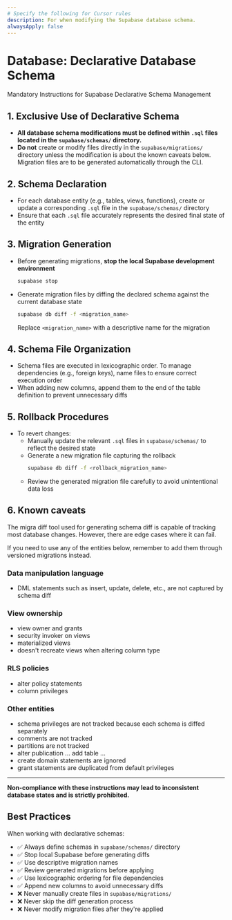 ```yaml
---
# Specify the following for Cursor rules
description: For when modifying the Supabase database schema.
alwaysApply: false
---
```


# Database: Declarative Database Schema

Mandatory Instructions for Supabase Declarative Schema Management

## 1. **Exclusive Use of Declarative Schema**

- **All database schema modifications must be defined within `.sql` files located in the `supabase/schemas/` directory.**
- **Do not** create or modify files directly in the `supabase/migrations/` directory unless the modification is about the known caveats below. Migration files are to be generated automatically through the CLI.

## 2. **Schema Declaration**

- For each database entity (e.g., tables, views, functions), create or update a corresponding `.sql` file in the `supabase/schemas/` directory
- Ensure that each `.sql` file accurately represents the desired final state of the entity

## 3. **Migration Generation**

- Before generating migrations, **stop the local Supabase development environment**
  ```bash
  supabase stop
  ```

- Generate migration files by diffing the declared schema against the current database state
  ```bash
  supabase db diff -f <migration_name>
  ```
  Replace `<migration_name>` with a descriptive name for the migration

## 4. **Schema File Organization**

- Schema files are executed in lexicographic order. To manage dependencies (e.g., foreign keys), name files to ensure correct execution order
- When adding new columns, append them to the end of the table definition to prevent unnecessary diffs

## 5. **Rollback Procedures**

- To revert changes:
  - Manually update the relevant `.sql` files in `supabase/schemas/` to reflect the desired state
  - Generate a new migration file capturing the rollback
    ```bash
    supabase db diff -f <rollback_migration_name>
    ```
  - Review the generated migration file carefully to avoid unintentional data loss

## 6. **Known caveats**

The migra diff tool used for generating schema diff is capable of tracking most database changes. However, there are edge cases where it can fail.

If you need to use any of the entities below, remember to add them through versioned migrations instead.

### Data manipulation language
- DML statements such as insert, update, delete, etc., are not captured by schema diff

### View ownership
- view owner and grants
- security invoker on views
- materialized views
- doesn't recreate views when altering column type

### RLS policies
- alter policy statements
- column privileges

### Other entities
- schema privileges are not tracked because each schema is diffed separately
- comments are not tracked
- partitions are not tracked
- alter publication ... add table ...
- create domain statements are ignored
- grant statements are duplicated from default privileges

---

**Non-compliance with these instructions may lead to inconsistent database states and is strictly prohibited.**

## Best Practices

When working with declarative schemas:

- ✅ Always define schemas in `supabase/schemas/` directory
- ✅ Stop local Supabase before generating diffs
- ✅ Use descriptive migration names
- ✅ Review generated migrations before applying
- ✅ Use lexicographic ordering for file dependencies
- ✅ Append new columns to avoid unnecessary diffs
- ❌ Never manually create files in `supabase/migrations/`
- ❌ Never skip the diff generation process
- ❌ Never modify migration files after they're applied

